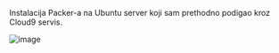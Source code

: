 Instalacija Packer-a na Ubuntu server koji sam prethodno podigao kroz Cloud9 servis.

![image](https://github.com/farisduda/Faris-Cakal-devops-mentorship/assets/39408064/86ed0843-ba88-46d7-9531-41ef4ba574b2)

